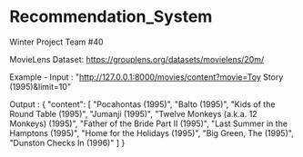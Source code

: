 # Recommendation_System
Winter Project Team #40

MovieLens Dataset: https://grouplens.org/datasets/movielens/20m/

Example - 
Input : "http://127.0.0.1:8000/movies/content?movie=Toy Story (1995)&limit=10"

Output : 
{
    "content": [
        "Pocahontas (1995)",
        "Balto (1995)",
        "Kids of the Round Table (1995)",
        "Jumanji (1995)",
        "Twelve Monkeys (a.k.a. 12 Monkeys) (1995)",
        "Father of the Bride Part II (1995)",
        "Last Summer in the Hamptons (1995)",
        "Home for the Holidays (1995)",
        "Big Green, The (1995)",
        "Dunston Checks In (1996)"
    ]
}
